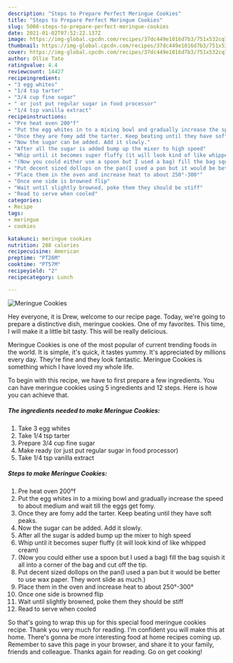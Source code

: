 ```yaml
---
description: "Steps to Prepare Perfect Meringue Cookies"
title: "Steps to Prepare Perfect Meringue Cookies"
slug: 5008-steps-to-prepare-perfect-meringue-cookies
date: 2021-01-02T07:52:22.137Z
image: https://img-global.cpcdn.com/recipes/37dc449e1016d7b3/751x532cq70/meringue-cookies-recipe-main-photo.jpg
thumbnail: https://img-global.cpcdn.com/recipes/37dc449e1016d7b3/751x532cq70/meringue-cookies-recipe-main-photo.jpg
cover: https://img-global.cpcdn.com/recipes/37dc449e1016d7b3/751x532cq70/meringue-cookies-recipe-main-photo.jpg
author: Ollie Tate
ratingvalue: 4.4
reviewcount: 14427
recipeingredient:
- "3 egg whites"
- "1/4 tsp tarter"
- "3/4 cup fine sugar"
- " or just put regular sugar in food processor"
- "1/4 tsp vanilla extract"
recipeinstructions:
- "Pre heat oven 200°f"
- "Put the egg whites in to a mixing bowl and gradually increase the speed to about medium and wait till the eggs get fomy."
- "Once they are fomy add the tarter. Keep beating until they have soft peaks."
- "Now the sugar can be added. Add it slowly."
- "After all the sugar is added bump up the mixer to high speed"
- "Whip until it becomes super fluffy (it will look kind of like whipped cream)"
- "(Now you could either use a spoon but I used a bag) fill the bag squish it all into a corner of the bag and cut off the tip."
- "Put decent sized dollops on the pan(I used a pan but it would be better to use wax paper. They wont slide as much.)"
- "Place them in the oven and increase heat to about 250°-300°"
- "Once one side is browned flip"
- "Wait until slightly browned, poke them they should be stiff"
- "Read to serve when cooled"
categories:
- Recipe
tags:
- meringue
- cookies

katakunci: meringue cookies 
nutrition: 288 calories
recipecuisine: American
preptime: "PT26M"
cooktime: "PT57M"
recipeyield: "2"
recipecategory: Lunch

---
```



![Meringue Cookies](https://img-global.cpcdn.com/recipes/37dc449e1016d7b3/751x532cq70/meringue-cookies-recipe-main-photo.jpg)

Hey everyone, it is Drew, welcome to our recipe page. Today, we're going to prepare a distinctive dish, meringue cookies. One of my favorites. This time, I will make it a little bit tasty. This will be really delicious.



Meringue Cookies is one of the most popular of current trending foods in the world. It is simple, it's quick, it tastes yummy. It's appreciated by millions every day. They're fine and they look fantastic. Meringue Cookies is something which I have loved my whole life.


To begin with this recipe, we have to first prepare a few ingredients. You can have meringue cookies using 5 ingredients and 12 steps. Here is how you can achieve that.

<!--inarticleads1-->

##### The ingredients needed to make Meringue Cookies:

1. Take 3 egg whites
1. Take 1/4 tsp tarter
1. Prepare 3/4 cup fine sugar
1. Make ready  (or just put regular sugar in food processor)
1. Take 1/4 tsp vanilla extract




<!--inarticleads2-->

##### Steps to make Meringue Cookies:

1. Pre heat oven 200°f
1. Put the egg whites in to a mixing bowl and gradually increase the speed to about medium and wait till the eggs get fomy.
1. Once they are fomy add the tarter. Keep beating until they have soft peaks.
1. Now the sugar can be added. Add it slowly.
1. After all the sugar is added bump up the mixer to high speed
1. Whip until it becomes super fluffy (it will look kind of like whipped cream)
1. (Now you could either use a spoon but I used a bag) fill the bag squish it all into a corner of the bag and cut off the tip.
1. Put decent sized dollops on the pan(I used a pan but it would be better to use wax paper. They wont slide as much.)
1. Place them in the oven and increase heat to about 250°-300°
1. Once one side is browned flip
1. Wait until slightly browned, poke them they should be stiff
1. Read to serve when cooled




So that's going to wrap this up for this special food meringue cookies recipe. Thank you very much for reading. I'm confident you will make this at home. There's gonna be more interesting food at home recipes coming up. Remember to save this page in your browser, and share it to your family, friends and colleague. Thanks again for reading. Go on get cooking!
